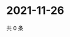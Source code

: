 # 2021-11-26

共 0 条

<!-- BEGIN WEIBO -->
<!-- 最后更新时间 Fri Nov 26 2021 14:10:48 GMT+0800 (China Standard Time) -->

<!-- END WEIBO -->
